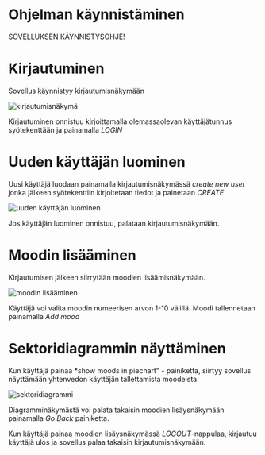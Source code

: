 # Ohjelman käynnistäminen

SOVELLUKSEN KÄYNNISTYSOHJE!

# Kirjautuminen

Sovellus käynnistyy kirjautumisnäkymään

![kirjautumisnäkymä](https://github.com/noorarytila/ot-harjoitustyo/blob/master/dokumentaatio/kuvat/ko1.png?raw=true)

Kirjautuminen onnistuu kirjoittamalla olemassaolevan käyttäjätunnus syötekenttään ja painamalla *LOGIN*

# Uuden käyttäjän luominen

Uusi käyttäjä luodaan painamalla kirjautumisnäkymässä *create new user* jonka jälkeen syötekenttiin
kirjoitetaan tiedot ja painetaan *CREATE*

![uuden käyttäjän luominen](https://github.com/noorarytila/ot-harjoitustyo/blob/master/dokumentaatio/kuvat/ko2.png?raw=true)

Jos käyttäjän luominen onnistuu, palataan kirjautumisnäkymään.

# Moodin lisääminen

Kirjautumisen jälkeen siirrytään moodien lisäämisnäkymään.

![moodin lisääminen](https://github.com/noorarytila/ot-harjoitustyo/blob/master/dokumentaatio/kuvat/ko3.png?raw=true)

Käyttäjä voi valita moodin numeerisen arvon 1-10 välillä. Moodi tallennetaan painamalla *Add mood*

# Sektoridiagrammin näyttäminen

Kun käyttäjä painaa *show moods in piechart" - painiketta, siirtyy sovellus näyttämään yhtenvedon
käyttäjän tallettamista moodeista. 

![sektoridiagrammi](https://github.com/noorarytila/ot-harjoitustyo/blob/master/dokumentaatio/kuvat/ko4.png?raw=true)

Diagramminäkymästä voi palata takaisin moodien lisäysnäkymään painamalla *Go Back* painiketta.

Kun käyttäjä painaa moodien lisäysnäkymässä *LOGOUT*-nappulaa, kirjautuu käyttäjä ulos ja sovellus
palaa takaisin kirjautumisnäkymään.
